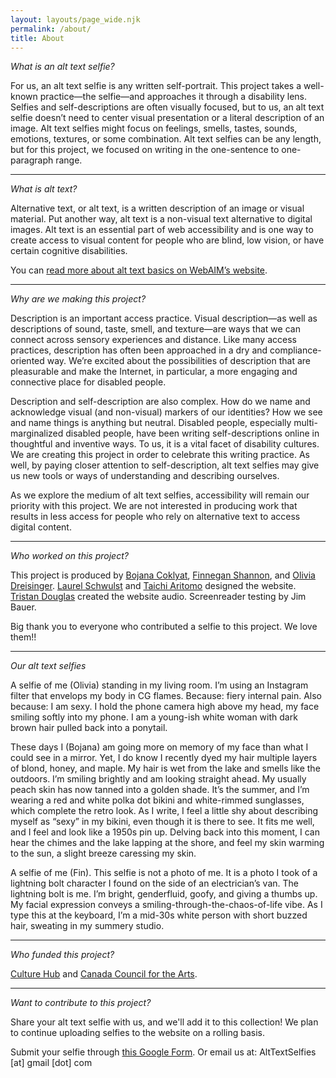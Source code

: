 ```yaml
---
layout: layouts/page_wide.njk
permalink: /about/
title: About
---
```

*What is an alt text selfie?*

For us, an alt text selfie is any written self-portrait. This project takes a well-known practice—the selfie—and approaches it through a disability lens. Selfies and self-descriptions are often visually focused, but to us, an alt text selfie doesn’t need to center visual presentation or a literal description of an image. Alt text selfies might focus on feelings, smells, tastes, sounds, emotions, textures, or some combination. Alt text selfies can be any length, but for this project, we focused on writing in the one-sentence to one-paragraph range.

- - -

*What is alt text?*

Alternative text, or alt text, is a written description of an image or visual material. Put another way, alt text is a non-visual text alternative to digital images. Alt text is an essential part of web accessibility and is one way to create access to visual content for people who are blind, low vision, or have certain cognitive disabilities.

You can <a href="https://webaim.org/techniques/alttext" target="_blank">read more about alt text basics on WebAIM’s website</a>.

- - -

*Why are we making this project?*

Description is an important access practice. Visual description—as well as descriptions of sound, taste, smell, and texture—are ways that we can connect across sensory experiences and distance. Like many access practices, description has often been approached in a dry and compliance-oriented way. We’re excited about the possibilities of description that are pleasurable and make the Internet, in particular, a more engaging and connective place for disabled people.

Description and self-description are also complex. How do we name and acknowledge visual (and non-visual) markers of our identities? How we see and name things is anything but neutral. Disabled people, especially multi-marginalized disabled people, have been writing self-descriptions online in thoughtful and inventive ways. To us, it is a vital facet of disability cultures. We are creating this project in order to celebrate this writing practice. As well, by paying closer attention to self-description, alt text selfies may give us new tools or ways of understanding and describing ourselves.

As we explore the medium of alt text selfies, accessibility will remain our priority with this project. We are not interested in producing work that results in less access for people who rely on alternative text to access digital content.

- - -

*Who worked on this project?*

This project is produced by <a href="https://blindambitionjc.com/" target="_blank">Bojana Coklyat</a>, <a href="https://shannonfinnegan.com/" target="_blank">Finnegan Shannon</a>, and <a href="https://oliviadreisinger.com/" target="_blank">Olivia Dreisinger</a>[](https://blindambitionjc.com/)[](https://shannonfinnegan.com/)[](https://oliviadreisinger.com/). <a href="https://laurelschwulst.com/" target="_blank">Laurel Schwulst</a> and <a href="https://taichiwi.com/" target="_blank">Taichi Aritomo</a>[](https://laurelschwulst.com/)[](https://taichiwi.com/) designed the website.  <a href="https://planet.mu/artists/antwood/" target="_blank">Tristan Douglas</a>[](https://laurelschwulst.com/)[](https://taichiwi.com/)[](https://planet.mu/artists/antwood/) created the website audio. Screenreader testing by Jim Bauer.

Big thank you to everyone who contributed a selfie to this project. We love them!!

- - -

*Our alt text selfies*

A selfie of me (Olivia) standing in my living room. I’m using an Instagram filter that envelops my body in CG flames. Because: fiery internal pain. Also because: I am sexy. I hold the phone camera high above my head, my face smiling softly into my phone. I am a young-ish white woman with dark brown hair pulled back into a ponytail.

These days I (Bojana) am going more on memory of my face than what I could see in a mirror. Yet, I do know I recently dyed my hair multiple layers of blond, honey, and maple. My hair is wet from the lake and smells like the outdoors. I’m smiling brightly and am looking straight ahead. My usually peach skin has now tanned into a golden shade. It’s the summer, and I’m wearing a red and white polka dot bikini and white-rimmed sunglasses, which complete the retro look. As I write, I feel a little shy about describing myself as “sexy” in my bikini, even though it is there to see. It fits me well, and I feel and look like a 1950s pin up. Delving back into this moment, I can hear the chimes and the lake lapping at the shore, and feel my skin warming to the sun, a slight breeze caressing my skin. 

A selfie of me (Fin). This selfie is not a photo of me. It is a photo I took of a lightning bolt character I found on the side of an electrician’s van. The lightning bolt is me. I’m bright, genderfluid, goofy, and giving a thumbs up. My facial expression conveys a smiling-through-the-chaos-of-life vibe. As I type this at the keyboard, I’m a mid-30s white person with short buzzed hair, sweating in my summery studio.

- - -

*Who funded this project?*

<a href="https://www.culturehub.org/shannon-finnegan" target="_blank">Culture Hub</a> and <a href="https://canadacouncil.ca/" target="_blank">Canada Council for the Arts</a>.[](https://www.culturehub.org/shannon-finnegan)

- - -

*Want to contribute to this project?* 

Share your alt text selfie with us, and we'll add it to this collection! We plan to continue uploading selfies to the website on a rolling basis. 

Submit your selfie through <a href="https://forms.gle/GvqZ4daNT1czErhd8" target="_blank">this Google Form</a>. Or email us at: AltTextSelfies \[at] gmail \[dot] com
